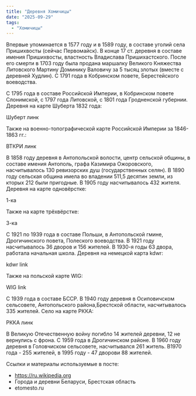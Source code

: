 ```yaml
---
title: "Деревня Хомичицы"
date: "2025-09-29"
tags: 
  - "Хомичицы"
---
```


Впервые упоминается в 1577 году и в 1589 году, в составе уголий села Пришихвосты (сейчас Первомайск). В конце 17 ст. деревня в составе имения Пришихвосты, властность Владислава Пришихастского. После его смерти в 1703 году была продана маршалку Великого Княжества Литовского Мартину Доминику Валовичу за 5 тысяц злотых (вместе с деревней Худлин). С 1791 года в Кобринском повете, Берестейского воеводства.

С 1795 года в составе Российской Империи, в Кобринском повете Слонимской, с 1797 года Литовской, с 1801 года Гродненской губернии. Деревня на карте Шуберта 1832 года:

Шуберт линк

Также на военно-топографической карте Российской Империи за 1846-1863 гг.:

ВТКРИ линк

В 1858 году деревня в Антопольской волости, центр сельской общины, в составе имения Антополь, графа Казимира Ожоровского, насчитывалось 130 ревизорских душ (государственных селян). В 1890 году сельская община имела во владении 511,5 десятин земли, из кторых 212 были пригодные. В 1905 году насчитывалось 432 жителя. Деревня на карте одновёрстке:

1-ка

Также на карте трёхвёрстке:

3-ка

С 1921 по 1939 года в составе Польши, в Антопольской гмине, Дрогичинского повета, Полеского воеводства. В 1921 году насчитывалось 36 дворов и 156 жителей. В 1930-я годы 63 двора, работала начальная школа. Деревня на немецкой карта kdwr:

kdwr link

Также на польской карте WIG:

WIG link

С 1939 года в составе БССР. В 1940 году деревня в Осиповичском сельсовете, Антопольского района,Брестской области, насчитывалось 335 жителей. Село на карте РККА:

РККА линк

В Великую Отечественную войну погибло 14 жителей деревни, 12 не вернулись с фрона. С 1959 года в Дрогичинском районе. В 1960 году деревня в Головчиском сельсовете, насчитывался 261 житель. В1970 года - 255 жителей, в 1995 году - 47 дворови 88 жителей.

Ссылки и материалы используемые в посте:
- https://ru.wikipedia.org
- Города и деревни Беларуси, Брестская область
- etomesto.ru
